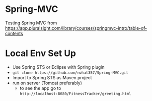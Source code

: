 # Spring-MVC
Testing Spring MVC from https://app.pluralsight.com/library/courses/springmvc-intro/table-of-contents

# Local Env Set Up
- Use Spring STS or Eclipse with Spring plugin
- `git clone https://github.com/rwhat357/Spring-MVC.git`
- Import to Spring STS as Maven project
- run on server (Tomcat preferably)
	- to see the app go to `http://localhost:8080/FitnessTracker/greeting.html`
	
